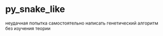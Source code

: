 # py_snake_like
неудачная попытка самостоятельно написать генетический алгоритм без изучения теории
